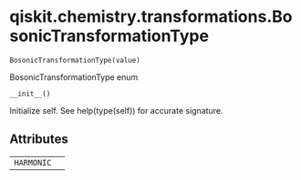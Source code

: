 # qiskit.chemistry.transformations.BosonicTransformationType

`BosonicTransformationType(value)`

BosonicTransformationType enum

`__init__()`

Initialize self. See help(type(self)) for accurate signature.

## Attributes

|            |   |
| ---------- | - |
| `HARMONIC` |   |
